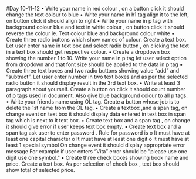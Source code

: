 #Day 10-11-12
• Write your name in red colour , on a button click it should change the text colour to blue
• Write your name in h1 tag align it to the left, on button click it should align to right
• Write your name in p tag with background colour blue and text in white colour , on button click it should reverse the colour ie. Text colour blue and background colour white
• Create three radio buttons which show names of colour. Create a text box. Let user enter name in text box and select radio button , on clicking the text in a text box should get respective colour.
• Create a dropdown box showing the number 1 to 10. Write your name in p tag let user select option from dropdown and that font size should be applied to the data in p tag
• Create three text boxes and two radio buttons showing value “add” and “subtract”. Let user enter number in two text boxes and as per the selected radio button it should display result in the 3rd text box.
 • Write at least 3 paragraph about yourself. Create a button on click it should count number of p tags used in document. Also give blue background colour to all p tags.
• Write your friends name using OL tag. Create a button whose job is to delete the 1st name from the OL tag.
• Create a textbox ,and a span tag,  on change event on text box it should display data entered in text box in span tag which is next to it text box.
• Create text box and a span tag , on change it should give error if user keeps text box empty.
• Create text box and a span tag  ask user to enter password . Rule for password is
o It must have at least one capital character
o It must have at least one digit
o It must have at least 1 special symbol
On change event it should display appropriate error message
For example if user enters “Vita” error should be "please use one digit  use one symbol."
• Create three check boxes showing book name and price. Create a text box. As per selection of check box , text box should show total of selected price.
